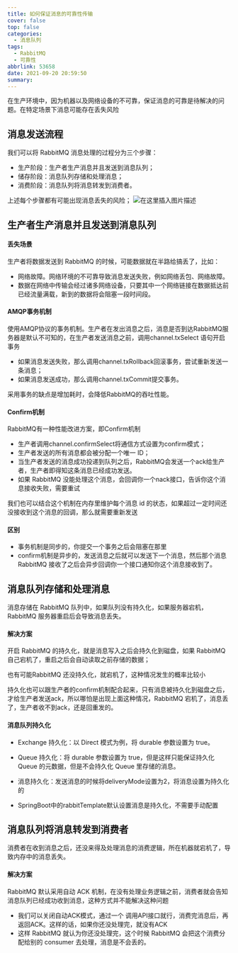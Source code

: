 ```yaml
---
title: 如何保证消息的可靠性传输
cover: false
top: false
categories:
  - 消息队列
tags:
  - RabbitMQ
  - 可靠性
abbrlink: 53658
date: 2021-09-20 20:59:50
summary:
---
```


在生产环境中，因为机器以及网络设备的不可靠，保证消息的可靠是待解决的问题。在特定场景下消息可能存在丢失风险
## 消息发送流程
我们可以将 RabbitMQ 消息处理的过程分为三个步骤：

- 生产阶段：生产者生产消息并且发送到消息队列；
- 储存阶段：消息队列存储和处理消息；
- 消费阶段：消息队列将消息转发到消费者。

上述每个步骤都有可能出现消息丢失的风险；
![在这里插入图片描述](https://img-blog.csdnimg.cn/13d87d272eb54fddb92fcbd6d1faf0a1.png?x-oss-process=image/watermark,type_ZHJvaWRzYW5zZmFsbGJhY2s,shadow_50,text_Q1NETiBA5LiA5rGf5rqq5rC0,size_20,color_FFFFFF,t_70,g_se,x_16)
## 生产者生产消息并且发送到消息队列
#### 丢失场景
生产者将数据发送到 RabbitMQ 的时候，可能数据就在半路给搞丢了，比如：
- 网络故障。网络环境的不可靠导致消息发送失败，例如网络丢包、网络故障。
- 数据在网络中传输会经过诸多网络设备，只要其中一个网络链接在数据抵达前已经流量满载，新到的数据将会阻塞一段时间段。

#### AMQP事务机制
使用AMQP协议的事务机制。生产者在发出消息之后，消息是否到达RabbitMQ服务器是默认不可知的，在生产者发送消息之前，调用channel.txSelect 语句开启事务
- 如果消息发送失败，那么调用channel.txRollback回滚事务，尝试重新发送一条消息；
- 如果消息发送成功，那么调用channel.txCommit提交事务。

采用事务的缺点是增加耗时，会降低RabbitMQ的吞吐性能。

#### Confirm机制
RabbitMQ有一种性能改进方案，即Confirm机制

- 生产者调用channel.confirmSelect将通信方式设置为confirm模式；
- 生产者发送的所有消息都会被分配一个唯一 ID；
- 当生产者发送的消息成功投递到队列之后，RabbitMQ会发送一个ack给生产者，生产者即得知这条消息已经成功发送。
- 如果 RabbitMQ 没能处理这个消息，会回调你一个nack接口，告诉你这个消息接收失败，需要重试

我们也可以结合这个机制在内存里维护每个消息 id 的状态，如果超过一定时间还没接收到这个消息的回调，那么就需要重新发送

#### 区别
- 事务机制是同步的，你提交一个事务之后会阻塞在那里
- confirm机制是异步的，发送消息之后就可以发送下一个消息，然后那个消息RabbitMQ 接收了之后会异步回调你一个接口通知你这个消息接收到了。

## 消息队列存储和处理消息
消息存储在 RabbitMQ 队列中，如果队列没有持久化，如果服务器宕机，RabbitMQ 服务器重启后会导致消息丢失。

#### 解决方案
开启 RabbitMQ 的持久化，就是消息写入之后会持久化到磁盘，如果 RabbitMQ 自己宕机了，重启之后会自动读取之前存储的数据；

也有可能RabbitMQ 还没持久化，就宕机了，这种情况发生的概率比较小

持久化也可以跟生产者的confirm机制配合起来，只有消息被持久化到磁盘之后，才给生产者发送ack，所以哪怕是出现上面这种情况，RabbitMQ 宕机了，消息丢了，生产者收不到ack，还是回重发的。
#### 消息队列持久化
- Exchange 持久化：以 Direct 模式为例，将 durable 参数设置为 true。

- Queue 持久化：将 durable 参数设置为 true，但是这样只能保证持久化 Queue 的元数据，但是不会持久化 Queue 里存储的消息。
- 消息持久化：发送消息的时候将deliveryMode设置为2，将消息设置为持久化的
- SpringBoot中的rabbitTemplate默认设置消息是持久化，不需要手动配置


## 消息队列将消息转发到消费者
消费者在收到消息之后，还没来得及处理消息的消费逻辑，所在机器就宕机了，导致内存中的消息丢失。

#### 解决方案
RabbitMQ 默认采用自动 ACK 机制，在没有处理业务逻辑之前，消费者就会告知消息队列已经成功收到消息，这种方式并不能解决这种问题

- 我们可以关闭自动ACK模式，通过一个 调用API接口就行，消费完消息后，再返回ACK。这样的话，如果你还没处理完，就没有ACK
- 这样 RabbitMQ 就认为你还没处理完，这个时候 RabbitMQ 会把这个消费分配给别的 consumer 去处理，消息是不会丢的。


